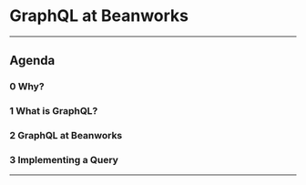 # GraphQL at Beanworks

---
## Agenda

### 0 Why?
### 1 What is GraphQL?
### 2 GraphQL at Beanworks
### 3 Implementing a Query

---

